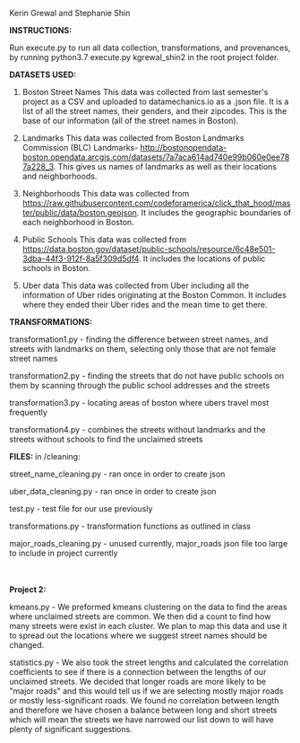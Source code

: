 Kerin Grewal and Stephanie Shin 



<b> INSTRUCTIONS: </b>

Run execute.py to run all data collection, transformations, and provenances, 
by running python3.7 execute.py kgrewal_shin2 in the root project folder. 

 
 
<b> DATASETS USED: </b>

1. Boston Street Names 
This data was collected from last semester's project as a CSV and uploaded to datamechanics.io as a .json file. It is a list of all the street names, their genders, and their zipcodes.
This is the base of our information (all of the street names in Boston). 

2. Landmarks 
This data was collected from Boston Landmarks Commission (BLC) Landmarks- http://bostonopendata-boston.opendata.arcgis.com/datasets/7a7aca614ad740e99b060e0ee787a228_3. 
This gives us names of landmarks as well as their locations and neighborhoods. 

3. Neighborhoods 
This data was collected from https://raw.githubusercontent.com/codeforamerica/click_that_hood/master/public/data/boston.geojson. 
It includes the geographic boundaries of each neighborhood in Boston. 

4. Public Schools 
This data was collected from https://data.boston.gov/dataset/public-schools/resource/6c48e501-3dba-44f3-912f-8a5f309d5df4. 
It includes the locations of public schools in Boston. 

5. Uber data 
This data was collected from Uber including all the information of Uber rides originating at the Boston Common. 
It includes where they ended their Uber rides and the mean time to get there. 



<b> TRANSFORMATIONS: </b>

transformation1.py - finding the difference between street names, and streets with landmarks on them, selecting only those that are not female street names

transformation2.py - finding the streets that do not have public schools on them by scanning through the public school addresses and the streets

transformation3.py - locating areas of boston where ubers travel most frequently 

transformation4.py - combines the streets without landmarks and the streets without schools to find the unclaimed streets



<b> FILES: </b>
in /cleaning: 

street_name_cleaning.py - ran once in order to create json

uber_data_cleaning.py - ran once in order to create json 

test.py - test file for our use previously 

transformations.py - transformation functions as outlined in class 

major_roads_cleaning.py - unused currently, major_roads json file too large to include in project currently



<br></br>
<b>Project 2:</b> 

kmeans.py - We preformed kmeans clustering on the data to find the areas where unclaimed streets are common. We then did a count 
to find how many streets were exist in each cluster. We plan to map this data and use it to spread out the locations where we 
suggest street names should be changed.


statistics.py - We also took the street lengths and calculated the correlation coefficients to see if 
there is a connection between the lengths of our unclaimed streets. We decided that longer
roads are more likely to be "major roads" and this would tell us if we are selecting 
mostly major roads or mostly less-significant roads. We found no correlation between length
and therefore we have chosen a balance between long and short streets which will mean the streets
we have narrowed our list down to will have plenty of significant suggestions.
